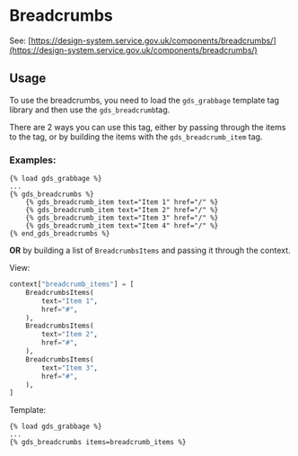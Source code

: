 # Breadcrumbs

See: [https://design-system.service.gov.uk/components/breadcrumbs/](https://design-system.service.gov.uk/components/breadcrumbs/)

## Usage

To use the breadcrumbs, you need to load the `gds_grabbage` template tag library and then use the `gds_breadcrumb`tag.

There are 2 ways you can use this tag, either by passing through the items to the tag, or by building the items with the `gds_breadcrumb_item` tag.

### Examples:

```django
{% load gds_grabbage %}
...
{% gds_breadcrumbs %}
    {% gds_breadcrumb_item text="Item 1" href="/" %}
    {% gds_breadcrumb_item text="Item 2" href="/" %}
    {% gds_breadcrumb_item text="Item 3" href="/" %}
    {% gds_breadcrumb_item text="Item 4" href="/" %}
{% end_gds_breadcrumbs %}
```

**OR** by building a list of `BreadcrumbsItems` and passing it through the context.

View:
```python
context["breadcrumb_items"] = [
    BreadcrumbsItems(
        text="Item 1",
        href="#",
    ),
    BreadcrumbsItems(
        text="Item 2",
        href="#",
    ),
    BreadcrumbsItems(
        text="Item 3",
        href="#",
    ),
]
```

Template:
```django
{% load gds_grabbage %}
...
{% gds_breadcrumbs items=breadcrumb_items %}
```
